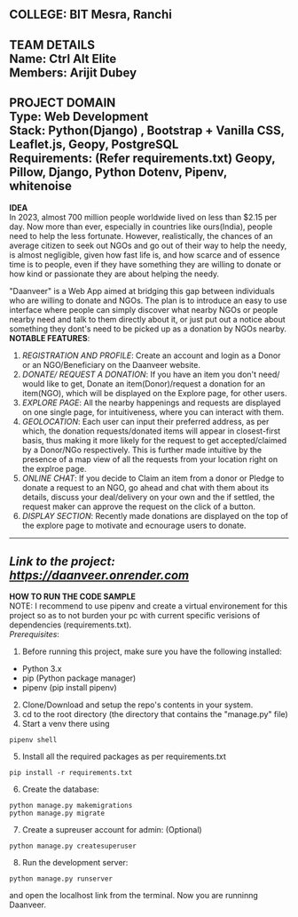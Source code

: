 **COLLEGE: BIT Mesra, Ranchi**  
---------------------  
**TEAM DETAILS**  
Name: Ctrl Alt Elite  
Members: Arijit Dubey  
---------------------  
**PROJECT DOMAIN**  
Type: Web Development  
Stack: Python(Django) , Bootstrap + Vanilla CSS, Leaflet.js, Geopy, PostgreSQL  
Requirements: (Refer requirements.txt) Geopy, Pillow, Django, Python Dotenv, Pipenv, whitenoise    
---------------------  
**IDEA**  
In 2023, almost 700 million people worldwide lived on less than $2.15 per day.
Now more than ever, especially in countries like ours(India), people need to help the less fortunate.
However, realistically, the chances of an average citizen to seek out NGOs and go out of their way to help the needy,
is almost negligible, given how fast life is, and how scarce and of essence time is to people,
even if they have something they are willing to donate or how kind or passionate they are about helping the needy.  
  
"Daanveer" is a Web App aimed at bridging this gap between individuals who are willing to donate and NGOs.
The plan is to introduce an easy to use interface where people can simply discover what nearby NGOs or people nearby need
and talk to them directly about it, or just put out a notice about something they dont's need to be picked up as a donation by
NGOs nearby.  
**NOTABLE FEATURES**:  
1. _REGISTRATION AND PROFILE_: Create an account and login as a Donor or an NGO/Beneficiary on the Daanveer website.  
2. _DONATE/ REQUEST A DONATION_: If you have an item you don't need/ would like to get, Donate an item(Donor)/request a donation for an item(NGO), which will be displayed on the Explore page, for other users.  
3. _EXPLORE PAGE_: All the nearby happenings and requests are displayed on one single page, for intuitiveness, where you can interact with them.  
4. _GEOLOCATION_: Each user can input their preferred address, as per which, the donation requests/donated items will appear in closest-first basis, thus making it more likely for the request to get accepted/claimed by a Donor/NGo respectively. This is further made intuitive by the presence of a map view of all the requests from your location right on the explroe page.  
5. _ONLINE CHAT_: If you decide to Claim an item from a donor or Pledge to donate a request to an NGO, go ahead and chat with them about its details, discuss your deal/delivery on your own and the if settled, the request maker can approve the request on the click of a button.  
7. _DISPLAY SECTION_: Recently made donations are displayed on the top of the explore page to motivate and ecnourage users to donate.
------------------  
_Link to the project: https://daanveer.onrender.com_  
------------------  
**HOW TO RUN THE CODE SAMPLE**  
NOTE: I recommend to use pipenv and create a virtual environement for this project so as to not burden your pc with current specific verisions of dependencies (requirements.txt).  
_Prerequisites_:  
1. Before running this project, make sure you have the following installed:  
- Python 3.x  
- pip (Python package manager)  
- pipenv (pip install pipenv)  
2. Clone/Download and setup the repo's contents in your system.  
3. cd to the root directory (the directory that contains the "manage.py" file)  
4. Start a venv there using  
  ```
  pipenv shell
  ```
5. Install all the required packages as per requirements.txt
```
pip install -r requirements.txt
```
6. Create the database:  
```
python manage.py makemigrations
python manage.py migrate
```
7. Create a supreuser account for admin: (Optional)  
```
python manage.py createsuperuser
```
8. Run the development server:  
```
python manage.py runserver
```  
and open the localhost link from the terminal. Now you are runninng Daanveer.  
